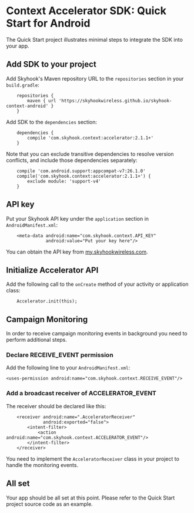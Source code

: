 # Context Accelerator SDK: Quick Start for Android

The Quick Start project illustrates minimal steps to integrate the SDK into your app.

## Add SDK to your project

Add Skyhook's Maven repository URL to the `repositories` section in your `build.gradle`:
```
    repositories {
        maven { url 'https://skyhookwireless.github.io/skyhook-context-android' }
    }
```
Add SDK to the `dependencies` section:
```
    dependencies {
        compile 'com.skyhook.context:accelerator:2.1.1+'
    }
```
Note that you can exclude transitive dependencies to resolve version conflicts, and include those dependencies separately:
```
    compile 'com.android.support:appcompat-v7:26.1.0'
    compile('com.skyhook.context:accelerator:2.1.1+') {
        exclude module: 'support-v4'
    }
```

## API key

Put your Skyhook API key under the `application` section in `AndroidManifest.xml`:
```
    <meta-data android:name="com.skyhook.context.API_KEY"
               android:value="Put your key here"/>
```
You can obtain the API key from [my.skyhookwireless.com](https://my.skyhookwireless.com).

## Initialize Accelerator API

Add the following call to the `onCreate` method of your activity or application class:
```
    Accelerator.init(this);
```

## Campaign Monitoring

In order to receive campaign monitoring events in background you need to perform additional steps.

### Declare RECEIVE_EVENT permission

Add the following line to your `AndroidManifest.xml`:
```
<uses-permission android:name="com.skyhook.context.RECEIVE_EVENT"/>
```

### Add a broadcast receiver of ACCELERATOR_EVENT

The receiver should be declared like this:
```
    <receiver android:name=".AcceleratorReceiver"
              android:exported="false">
        <intent-filter>
            <action android:name="com.skyhook.context.ACCELERATOR_EVENT"/>
        </intent-filter>
    </receiver>
```
You need to implement the `AcceleratorReceiver` class in your project to handle the monitoring events.

## All set

Your app should be all set at this point. Please refer to the Quick Start project source code as an example.
